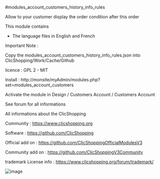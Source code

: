 #modules_account_customers_history_info_rules

Allow to your customer display the order condition after this order

This module contains

- The language files in English and French
  
Important Note :

Copy the modules_account_customers_history_info_rules.json into ClicShopping/Work/Cache/Github

licence  : GPL 2 - MIT

Install :
http://monsite/myAdmin/modules.php?set=modules_account_customers

Activate the module in Design / Customers Account / Customers Account

See forum for all informations

All informations about the ClicShopping

 Community : https://www.clicshopping.org

 Software : https://github.com/ClicShopping

 Official add on : https://github.com/ClicShoppingOfficialModulesV3

 Community add on : https://github.com/ClicShoppingV3Community

 trademark License info : https://www.clicshopping.org/forum/trademark/ 


![image](https://github.com/ClicShoppingOfficialModulesV3/modules_account_customers_history_info_download/blob/master/ModuleInfosJson/image.png)



